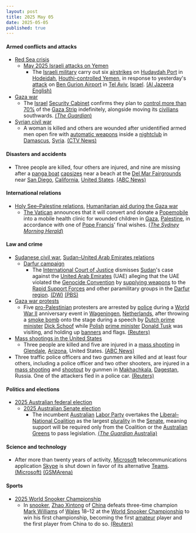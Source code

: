 ```yaml
---
layout: post
title: 2025 May 05
date: 2025-05-05
published: true
---
```



#### Armed conflicts and attacks

* [Red Sea crisis](https://en.wikipedia.org/wiki/Red_Sea_crisis "Red Sea crisis")
  * [May 2025 Israeli attacks on Yemen](https://en.wikipedia.org/wiki/May_2025_Israeli_attacks_on_Yemen "May 2025 Israeli attacks on Yemen")
    * The [Israeli military](https://en.wikipedia.org/wiki/Israel_Defense_Forces "Israel Defense Forces") carry out six [airstrikes](https://en.wikipedia.org/wiki/Airstrike "Airstrike") on [Hudaydah Port](https://en.wikipedia.org/wiki/Hudaydah_Port "Hudaydah Port") in [Hodeidah](https://en.wikipedia.org/wiki/Hodeidah "Hodeidah"), [Houthi-controlled Yemen](https://en.wikipedia.org/wiki/Houthi-controlled_territory_of_Yemen "Houthi-controlled territory of Yemen"), in response to yesterday's [attack](https://en.wikipedia.org/wiki/2025_Houthi_attack_on_Tel_Aviv_airport "2025 Houthi attack on Tel Aviv airport") on [Ben Gurion Airport](https://en.wikipedia.org/wiki/Ben_Gurion_Airport "Ben Gurion Airport") in [Tel Aviv](https://en.wikipedia.org/wiki/Tel_Aviv "Tel Aviv"), [Israel](https://en.wikipedia.org/wiki/Israel "Israel"). [(Al Jazeera English)](https://www.aljazeera.com/news/2025/5/5/israel-bombs-yemens-hodeidah-port-after-attack-near-tel-aviv)
* [Gaza war](https://en.wikipedia.org/wiki/Gaza_war "Gaza war")
  * The [Israel](https://en.wikipedia.org/wiki/Israel "Israel") [Security Cabinet](https://en.wikipedia.org/wiki/Security_Cabinet_of_Israel "Security Cabinet of Israel") confirms they plan to [control more than 70%](https://en.wikipedia.org/wiki/Israeli_occupation_of_the_Gaza_Strip "Israeli occupation of the Gaza Strip") of the [Gaza Strip](https://en.wikipedia.org/wiki/Gaza_Strip "Gaza Strip") indefinitely, alongside moving its [civilians](https://en.wikipedia.org/wiki/Gazans "Gazans") southwards. [(*The Guardian*)](https://www.theguardian.com/world/2025/may/05/israel-expand-military-operations-gaza)
* [Syrian civil war](https://en.wikipedia.org/wiki/Syrian_civil_war "Syrian civil war")
  * A woman is killed and others are wounded after unidentified armed men open fire with [automatic weapons](https://en.wikipedia.org/wiki/Automatic_weapon "Automatic weapon") inside a [nightclub](https://en.wikipedia.org/wiki/Nightclub "Nightclub") in [Damascus](https://en.wikipedia.org/wiki/Damascus "Damascus"), [Syria](https://en.wikipedia.org/wiki/Syria "Syria"). [(CTV News)](https://www.ctvnews.ca/world/article/men-open-fire-in-damascus-nightclub-killing-woman-says-witness-and-war-monitor/)

#### Disasters and accidents

* Three people are killed, four others are injured, and nine are missing after a [panga boat](https://en.wikipedia.org/wiki/Panga_%28skiff%29 "Panga (skiff)") [capsizes](https://en.wikipedia.org/wiki/Capsizing "Capsizing") near a beach at the [Del Mar Fairgrounds](https://en.wikipedia.org/wiki/Del_Mar_Fairgrounds "Del Mar Fairgrounds") near [San Diego](https://en.wikipedia.org/wiki/San_Diego "San Diego"), [California](https://en.wikipedia.org/wiki/California "California"), [United States](https://en.wikipedia.org/wiki/United_States "United States"). [(ABC News)](https://abcnews.go.com/US/boat-washes-ashore-san-diego-3-dead-4/story?id=121475296)

#### International relations

* [Holy See–Palestine relations](https://en.wikipedia.org/wiki/Holy_See%E2%80%93Palestine_relations "Holy See–Palestine relations"), [Humanitarian aid during the Gaza war](https://en.wikipedia.org/wiki/Humanitarian_aid_during_the_Gaza_war "Humanitarian aid during the Gaza war")
  * [The Vatican](https://en.wikipedia.org/wiki/Vatican_City "Vatican City") announces that it will convert and donate a [Popemobile](https://en.wikipedia.org/wiki/Popemobile "Popemobile") into a mobile health clinic for wounded children in [Gaza](https://en.wikipedia.org/wiki/Gaza_Strip "Gaza Strip"), [Palestine](https://en.wikipedia.org/wiki/Palestine "Palestine"), in accordance with one of [Pope Francis](https://en.wikipedia.org/wiki/Pope_Francis "Pope Francis")' final wishes. [(*The Sydney Morning Herald*)](https://www.smh.com.au/world/middle-east/popemobile-converted-into-clinic-for-gaza-s-wounded-children-20250505-p5lwia.html)

#### Law and crime

* [Sudanese civil war](https://en.wikipedia.org/wiki/Sudanese_civil_war_%282023%E2%80%93present%29 "Sudanese civil war (2023–present)"), [Sudan–United Arab Emirates relations](https://en.wikipedia.org/wiki/Sudan%E2%80%93United_Arab_Emirates_relations "Sudan–United Arab Emirates relations")
  * [Darfur campaign](https://en.wikipedia.org/wiki/Darfur_campaign_%282023%E2%80%93present%29 "Darfur campaign (2023–present)")
    * The [International Court of Justice](https://en.wikipedia.org/wiki/International_Court_of_Justice "International Court of Justice") dismisses [Sudan](https://en.wikipedia.org/wiki/Sudan "Sudan")'s case against the [United Arab Emirates](https://en.wikipedia.org/wiki/United_Arab_Emirates "United Arab Emirates") (UAE) alleging that the UAE violated the [Genocide Convention](https://en.wikipedia.org/wiki/Genocide_Convention "Genocide Convention") by [supplying weapons](https://en.wikipedia.org/wiki/Arms_trafficking "Arms trafficking") to the [Rapid Support Forces](https://en.wikipedia.org/wiki/Rapid_Support_Forces "Rapid Support Forces") and other paramilitary groups in the [Darfur region](https://en.wikipedia.org/wiki/Darfur_region "Darfur region"). [(DW)](https://www.dw.com/en/icj-dismisses-sudan-genocide-case-against-uae/a-72440652) [(PBS)](https://www.pbs.org/newshour/world/the-uns-top-court-dismisses-sudans-genocide-case-alleging-uae-funded-rebel-paramilitaries)
* [Gaza war protests](https://en.wikipedia.org/wiki/Gaza_war_protests "Gaza war protests")
  * Five [pro-Palestinian](https://en.wikipedia.org/wiki/Palestinian_nationalism "Palestinian nationalism") protesters are arrested by [police](https://en.wikipedia.org/wiki/National_Police_Corps_%28Netherlands%29 "National Police Corps (Netherlands)") during a [World War II](https://en.wikipedia.org/wiki/World_War_II "World War II") anniversary event in [Wageningen](https://en.wikipedia.org/wiki/Wageningen "Wageningen"), [Netherlands](https://en.wikipedia.org/wiki/Netherlands "Netherlands"), after throwing a [smoke bomb](https://en.wikipedia.org/wiki/Smoke_bomb "Smoke bomb") onto the stage during a speech by [Dutch prime minister](https://en.wikipedia.org/wiki/Prime_Minister_of_the_Netherlands "Prime Minister of the Netherlands") [Dick Schoof](https://en.wikipedia.org/wiki/Dick_Schoof "Dick Schoof") while [Polish](https://en.wikipedia.org/wiki/Poland "Poland") [prime minister](https://en.wikipedia.org/wiki/Prime_Minister_of_Poland "Prime Minister of Poland") [Donald Tusk](https://en.wikipedia.org/wiki/Donald_Tusk "Donald Tusk") was visiting, and holding up [banners](https://en.wikipedia.org/wiki/Banner "Banner") and flags. [(Reuters)](https://www.reuters.com/world/europe/dutch-police-arrest-pro-palestine-protesters-world-war-two-anniversary-event-2025-05-05/)
* [Mass shootings in the United States](https://en.wikipedia.org/wiki/Mass_shootings_in_the_United_States "Mass shootings in the United States")
  * Three people are killed and five are injured in a [mass shooting](https://en.wikipedia.org/wiki/Mass_shooting "Mass shooting") in [Glendale](https://en.wikipedia.org/wiki/Glendale%2C_Arizona "Glendale, Arizona"), [Arizona](https://en.wikipedia.org/wiki/Arizona "Arizona"), United States. [(ABC News)](https://abcnews.go.com/amp/US/9-injured-glendale-arizona-shooting-police/story?id=121460049)
* Three traffic police officers and two gunmen are killed and at least four others, including a police officer and two other shooters, are injured in a [mass shooting](https://en.wikipedia.org/wiki/Mass_shooting "Mass shooting") and [shootout](https://en.wikipedia.org/wiki/Shootout "Shootout") by gunmen in [Makhachkala](https://en.wikipedia.org/wiki/Makhachkala "Makhachkala"), [Dagestan](https://en.wikipedia.org/wiki/Dagestan "Dagestan"), Russia. One of the attackers fled in a police car. [(Reuters)](https://www.reuters.com/world/europe/three-police-officers-killed-russias-dagestan-2025-05-05/)

#### Politics and elections

* [2025 Australian federal election](https://en.wikipedia.org/wiki/2025_Australian_federal_election "2025 Australian federal election")
  * [2025 Australian Senate election](https://en.wikipedia.org/wiki/2025_Australian_Senate_election "2025 Australian Senate election")
    * The incumbent [Australian](https://en.wikipedia.org/wiki/Australia "Australia") [Labor Party](https://en.wikipedia.org/wiki/Australian_Labor_Party "Australian Labor Party") overtakes the [Liberal–National Coalition](https://en.wikipedia.org/wiki/Coalition_%28Australia%29 "Coalition (Australia)") as the largest [plurality](https://en.wikipedia.org/wiki/Plurality_%28voting%29 "Plurality (voting)") in the [Senate](https://en.wikipedia.org/wiki/Australian_Senate "Australian Senate"), meaning support will be required only from the Coalition or the [Australian Greens](https://en.wikipedia.org/wiki/Australian_Greens "Australian Greens") to pass legislation. [(*The Guardian* Australia)](https://www.theguardian.com/australia-news/2025/may/05/labor-senate-numbers-greens-crossbench-australian-federal-election)

#### Science and technology

* After more than twenty years of activity, [Microsoft](https://en.wikipedia.org/wiki/Microsoft "Microsoft") telecommunications application [Skype](https://en.wikipedia.org/wiki/Skype "Skype") is shut down in favor of its alternative [Teams](https://en.wikipedia.org/wiki/Microsoft_Teams "Microsoft Teams"). [(Microsoft)](https://support.microsoft.com/en-gb/skype/skype-is-retiring-in-may-2025-what-you-need-to-know-2a7d2501-427f-485e-8be0-2068a9f90472) [(GSMArena)](https://www.gsmarena.com/reminder__skype_is_shutting_down_today-news-67640.php)

#### Sports

* [2025 World Snooker Championship](https://en.wikipedia.org/wiki/2025_World_Snooker_Championship "2025 World Snooker Championship")
  * In [snooker](https://en.wikipedia.org/wiki/Snooker "Snooker"), [Zhao Xintong](https://en.wikipedia.org/wiki/Zhao_Xintong "Zhao Xintong") of [China](https://en.wikipedia.org/wiki/China "China") defeats three-time champion [Mark Williams](https://en.wikipedia.org/wiki/Mark_Williams_%28snooker_player%29 "Mark Williams (snooker player)") of [Wales](https://en.wikipedia.org/wiki/Wales "Wales") 18–12 at the [World Snooker Championship](https://en.wikipedia.org/wiki/World_Snooker_Championship "World Snooker Championship") to win his first championship, becoming the first [amateur](https://en.wikipedia.org/wiki/Amateur_sports "Amateur sports") player and the first player from China to do so. [(Reuters)](https://www.reuters.com/world/china/zhao-becomes-chinas-first-world-snooker-champion-after-comeback-ban-2025-05-05/)

